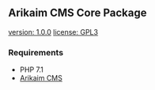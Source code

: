 ## Arikaim CMS Core Package
[version: 1.0.0](https://img.shields.io/github/release/arikaim/core.svg)
[license: GPL3](https://img.shields.io/badge/License-GPLv3-blue.svg)


### Requirements 
  * PHP 7.1
  * [Arikaim CMS](https://github.com/arikaim/arikaim)